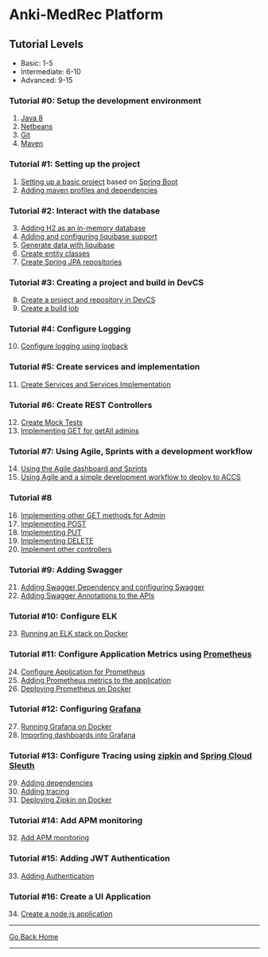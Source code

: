 **Anki-MedRec Platform**
===================


## Tutorial Levels

- Basic: 1-5
- Intermediate: 6-10
- Advanced: 9-15

### Tutorial #0: Setup the development environment
1. [Java 8](./assets/tutorials/basic/0.md)
2. [Netbeans](./assets/tutorials/basic/0.md)
3. [Git](./assets/tutorials/basic/0.md)
4. [Maven](./assets/tutorials/basic/0.md)

### Tutorial #1: Setting up the project

1. [Setting up a basic project](./assets/tutorials/basic/1.md) based on [Spring Boot](http://projects.spring.io/spring-boot/)
2. [Adding maven profiles and dependencies](./assets/tutorials/basic/2.md)

### Tutorial #2: Interact with the database
3. [Adding H2 as an in-memory database](./assets/tutorials/basic/3.md)
4. [Adding and configuring liquibase support](./assets/tutorials/basic/4.md)
5. [Generate data with liquibase](./assets/tutorials/basic/5.md)
6. [Create entity classes](./assets/tutorials/basic/6.md)
7. [Create Spring JPA repositories](./assets/tutorials/basic/7.md)

### Tutorial #3: Creating a project and build in DevCS
8. [Create a project and repository in DevCS](./assets/tutorials/basic/8.md)
9. [Create a build job](./assets/tutorials/basic/9.md)

### Tutorial #4: Configure Logging
10. [Configure logging using logback](./assets/tutorials/basic/10.md)

### Tutorial #5: Create services and implementation
11. [Create Services and Services Implementation](./assets/tutorials/basic/11.md)

### Tutorial #6: Create REST Controllers
12. [Create Mock Tests](./assets/tutorials/intermediate/12.md)
13. [Implementing GET for getAll admins](./assets/tutorials/intermediate/13.md) 

### Tutorial #7: Using Agile, Sprints with a development workflow 
14. [Using the Agile dashboard and Sprints](./assets/tutorials/intermediate/14.md)
15. [Using Agile and a simple development workflow to deploy to ACCS](./assets/tutorials/intermediate/15.md)

### Tutorial #8
16. [Implementing other GET methods for Admin](./assets/tutorials/intermediate/16.md)
17. [Implementing POST](./assets/tutorials/intermediate/17.md)
18. [Implementing PUT](./assets/tutorials/intermediate/18.md)
19. [Implementing DELETE](./assets/tutorials/intermediate/19.md)
20. [Implement other controllers](./assets/tutorials/intermediate/20.md)

### Tutorial #9: Adding Swagger
21. [Adding Swagger Dependency and configuring Swagger](./assets/tutorials/intermediate/21.md)
22. [Adding Swagger Annotations to the APIs](./assets/tutorials/intermediate/22.md)

### Tutorial #10: Configure ELK
23. [Running an ELK stack on Docker](./assets/tutorials/advanced/23.md)

### Tutorial #11: Configure Application Metrics using [Prometheus](https://prometheus.io/)
24. [Configure Application for Prometheus]()
25. [Adding Prometheus metrics to the application]()
26. [Deploying Prometheus on Docker]()

### Tutorial #12: Configuring [Grafana](https://grafana.com/)
27. [Running Grafana on Docker]()
28. [Importing dashboards into Grafana]()

### Tutorial #13: Configure Tracing using [zipkin](http://zipkin.io/) and [Spring Cloud Sleuth](https://cloud.spring.io/spring-cloud-sleuth/)
29. [Adding dependencies]()
30. [Adding tracing]()
31. [Deploying Zipkin on Docker]()

### Tutorial #14: Add APM monitoring
32. [Add APM monitoring]()

### Tutorial #15: Adding JWT Authentication 
33. [Adding Authentication]()

### Tutorial #16: Create a UI Application
34. [Create a node.js application]()


<hr />
<a href="index" class="btn" >Go Back Home</a>
<hr />

